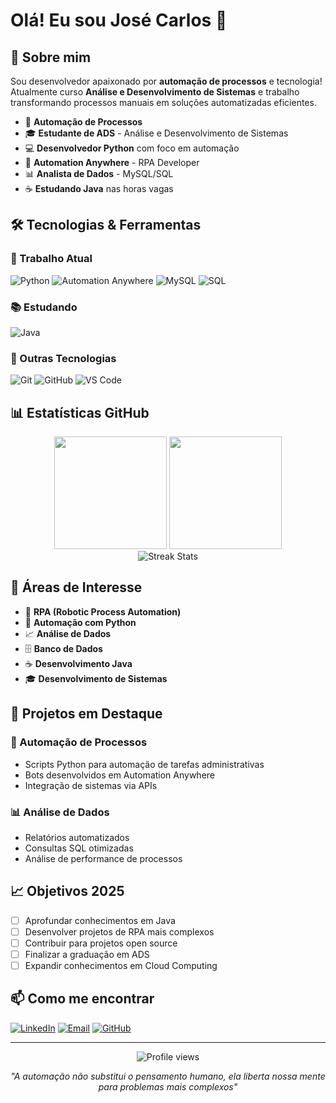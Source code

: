 # Olá! Eu sou José Carlos 👋

## 🚀 Sobre mim
Sou desenvolvedor apaixonado por **automação de processos** e tecnologia! Atualmente curso **Análise e Desenvolvimento de Sistemas** e trabalho transformando processos manuais em soluções automatizadas eficientes.

- 🔧 **Automação de Processos**
- 🎓 **Estudante de ADS** - Análise e Desenvolvimento de Sistemas
- 💻 **Desenvolvedor Python** com foco em automação
- 🤖 **Automation Anywhere** - RPA Developer
- 📊 **Analista de Dados** - MySQL/SQL
- ☕ **Estudando Java** nas horas vagas

## 🛠️ Tecnologias & Ferramentas

### 💼 Trabalho Atual
![Python](https://img.shields.io/badge/Python-3776AB?style=for-the-badge&logo=python&logoColor=white)
![Automation Anywhere](https://img.shields.io/badge/Automation_Anywhere-FF6600?style=for-the-badge&logo=automation-anywhere&logoColor=white)
![MySQL](https://img.shields.io/badge/MySQL-4479A1?style=for-the-badge&logo=mysql&logoColor=white)
![SQL](https://img.shields.io/badge/SQL-336791?style=for-the-badge&logo=postgresql&logoColor=white)

### 📚 Estudando
![Java](https://img.shields.io/badge/Java-ED8B00?style=for-the-badge&logo=java&logoColor=white)

### 🔧 Outras Tecnologias
![Git](https://img.shields.io/badge/Git-F05032?style=for-the-badge&logo=git&logoColor=white)
![GitHub](https://img.shields.io/badge/GitHub-181717?style=for-the-badge&logo=github&logoColor=white)
![VS Code](https://img.shields.io/badge/VS_Code-007ACC?style=for-the-badge&logo=visual-studio-code&logoColor=white)

## 📊 Estatísticas GitHub

<div align="center">
  <img height="180em" src="https://github-readme-stats.vercel.app/api?username=Teodorox&show_icons=true&theme=dracula&include_all_commits=true&count_private=true"/>
  <img height="180em" src="https://github-readme-stats.vercel.app/api/top-langs/?username=Teodorox&layout=compact&langs_count=7&theme=dracula"/>
</div>

<div align="center">
  <img src="https://github-readme-streak-stats.herokuapp.com/?user=Teodorox&theme=dracula" alt="Streak Stats"/>
</div>

## 🎯 Áreas de Interesse

- 🤖 **RPA (Robotic Process Automation)**
- 🐍 **Automação com Python**
- 📈 **Análise de Dados**
- 🗄️ **Banco de Dados**
- ☕ **Desenvolvimento Java**
- 🎓 **Desenvolvimento de Sistemas**

## 🚀 Projetos em Destaque

### 🤖 Automação de Processos
- Scripts Python para automação de tarefas administrativas
- Bots desenvolvidos em Automation Anywhere
- Integração de sistemas via APIs

### 📊 Análise de Dados
- Relatórios automatizados
- Consultas SQL otimizadas
- Análise de performance de processos

## 📈 Objetivos 2025

- [ ] Aprofundar conhecimentos em Java
- [ ] Desenvolver projetos de RPA mais complexos
- [ ] Contribuir para projetos open source
- [ ] Finalizar a graduação em ADS
- [ ] Expandir conhecimentos em Cloud Computing

## 📫 Como me encontrar

[![LinkedIn](https://img.shields.io/badge/LinkedIn-0077B5?style=for-the-badge&logo=linkedin&logoColor=white)](www.linkedin.com/in/jgomes-teodoro)
[![Email](https://img.shields.io/badge/Email-D14836?style=for-the-badge&logo=gmail&logoColor=white)](mailto:teodoro2522@gmail.com)
[![GitHub](https://img.shields.io/badge/GitHub-181717?style=for-the-badge&logo=github&logoColor=white)](https://github.com/Teodorox)

---

<div align="center">
  <img src="https://komarev.com/ghpvc/?username=Teodorox&color=blue" alt="Profile views"/>
</div>

<div align="center">
  
  *"A automação não substitui o pensamento humano, ela liberta nossa mente para problemas mais complexos"*
  
</div>
